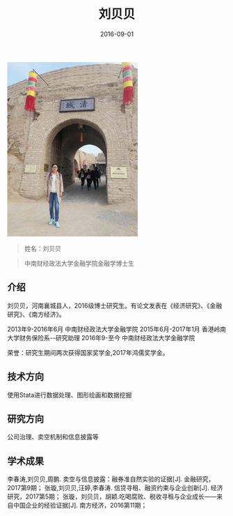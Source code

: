 ﻿---
title: 刘贝贝
date: 2016-09-01
---

<img width="300px" style="text-align:center;" src="index/liubeibei.jpg" alt="" />

>姓名：刘贝贝

>中南财经政法大学金融学院金融学博士生

## 介绍

刘贝贝，河南襄城县人，2016级博士研究生。有论文发表在《经济研究》、《金融研究》、《南方经济》。

2013年9-2016年6月 中南财经政法大学金融学院
2015年6月-2017年1月 香港岭南大学财务保险系--研究助理
2016年9-至今 中南财经政法大学金融学院

荣誉：研究生期间两次获得国家奖学金,2017年鸿儒奖学金。


## 技术方向

使用Stata进行数据处理、图形绘画和数据挖掘

## 研究方向

公司治理、卖空机制和信息披露等

## 学术成果

李春涛,刘贝贝,周鹏. 卖空与信息披露：融券准自然实验的证据[J]. 金融研究，2017第9期；
张璇,刘贝贝,汪婷,李春涛. 信贷寻租、融资约束与企业创新[J]. 经济研究，2017第5期；
张璇，刘贝贝，胡颖.吃喝腐败、税收寻租与企业成长——来自中国企业的经验证据[J]. 南方经济，2016第11期；
